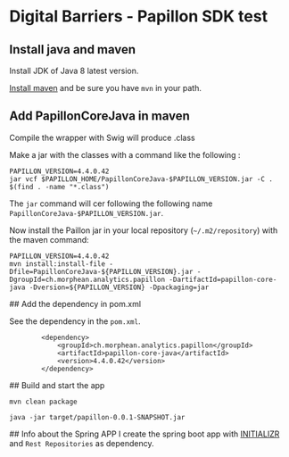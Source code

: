 # Digital Barriers - Papillon SDK test


## Install java and maven
Install JDK of Java 8 latest version.

[Install maven](https://maven.apache.org/install.html#) and be sure you have `mvn` in your path.

## Add PapillonCoreJava in maven

Compile the wrapper with Swig will produce .class

Make a jar with the classes with a command like the following :

``` 
PAPILLON_VERSION=4.4.0.42
jar vcf $PAPILLON_HOME/PapillonCoreJava-$PAPILLON_VERSION.jar -C . $(find . -name "*.class")
```

The `jar` command will cer following the following name `PapillonCoreJava-$PAPILLON_VERSION.jar`.

Now install the Paillon jar in your local repository (`~/.m2/repository`) with the maven command:

```
PAPILLON_VERSION=4.4.0.42
mvn install:install-file -Dfile=PapillonCoreJava-${PAPILLON_VERSION}.jar -DgroupId=ch.morphean.analytics.papillon -DartifactId=papillon-core-java -Dversion=${PAPILLON_VERSION} -Dpackaging=jar

```

## Add the dependency in pom.xml

See the dependency in the `pom.xml`.

```
		<dependency>
			<groupId>ch.morphean.analytics.papillon</groupId>
			<artifactId>papillon-core-java</artifactId>
			<version>4.4.0.42</version>
		</dependency>
```


## Build and start the app


```
mvn clean package

java -jar target/papillon-0.0.1-SNAPSHOT.jar 
```


## Info about the Spring APP
I create the spring boot app with [INITIALIZR](https://start.spring.io) and `Rest Repositories` as dependency.

